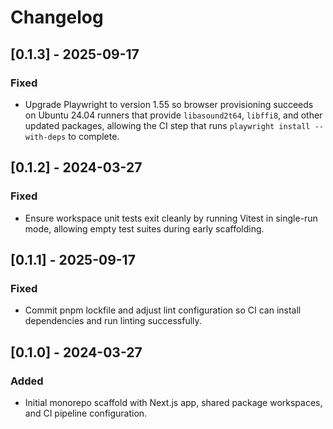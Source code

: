 # Changelog

## [0.1.3] - 2025-09-17

### Fixed
- Upgrade Playwright to version 1.55 so browser provisioning succeeds on
  Ubuntu 24.04 runners that provide `libasound2t64`, `libffi8`, and other
  updated packages, allowing the CI step that runs `playwright install
  --with-deps` to complete.

## [0.1.2] - 2024-03-27

### Fixed
- Ensure workspace unit tests exit cleanly by running Vitest in single-run mode,
  allowing empty test suites during early scaffolding.

## [0.1.1] - 2025-09-17

### Fixed
- Commit pnpm lockfile and adjust lint configuration so CI can install dependencies
  and run linting successfully.

## [0.1.0] - 2024-03-27

### Added
- Initial monorepo scaffold with Next.js app, shared package workspaces, and CI
  pipeline configuration.
